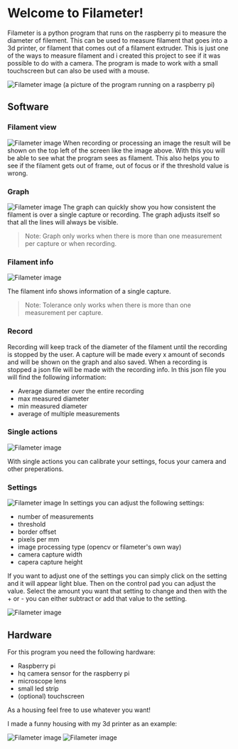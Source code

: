 # Welcome to Filameter!
Filameter is a python program that runs on the raspberry pi to measure the diameter of filement. This can be used to measure filament that goes into a 3d printer, or filament that comes out of a filament extruder. This is just one of the ways to measure filament and i created this project to see if it was possible to do with a camera. The program is made to work with a small touchscreen but can also be used with a mouse.

<img alt="Filameter image" src="https://drive.google.com/uc?export=download&id=1zxoBXRyONYvGEvSm6Lw1VYAaBtUfH7Pm">
(a picture of the program running on a raspberry pi)

## Software
### Filament view
<img alt="Filameter image" src="https://drive.google.com/uc?export=download&id=1iwvX0y1FmgP-avLOkKxec1EYdPiBv3vN">
When recording or processing an image the result will be shown on the top left of the screen like the image above. With this you will be able to see what the program sees as filament. This also helps you to see if the filament gets out of frame, out of focus or if the threshold value is wrong.

### Graph
<img alt="Filameter image" src="https://drive.google.com/uc?export=download&id=18DdQdnAPKlVC_yRboTSC0K5O4MW3v_5Q">
The graph can quickly show you how consistent the filament is over a single capture or recording. The graph adjusts itself so that all the lines will always be visible.

>Note: Graph only works when there is more than one measurement per capture or when recording.

### Filament info
<img alt="Filameter image" src="https://drive.google.com/uc?export=download&id=1NZ4uAromzrBUk7p8D-QvTNNPXZs_Onge">

The filament info shows information of a single capture. 

>Note: Tolerance only works when there is more than one measurement per capture.

### Record
Recording will keep track of the diameter of the filament until the recording is stopped by the user. A capture will be made every x amount of seconds and will be shown on the graph and also saved. When a recording is stopped a json file will be made with the recording info. In this json file you will find the following information: 
- Average diameter over the entire recording
- max measured diameter
- min measured diameter
- average of multiple measurements

### Single actions
<img alt="Filameter image" src="https://drive.google.com/uc?export=download&id=1ebCNQf6Jhz2EzOqdEPm5BpMIU84l2m08">

With single actions you can calibrate your settings, focus your camera and other preperations.

### Settings 
<img alt="Filameter image" src="https://drive.google.com/uc?export=download&id=1CodFPf4kUzvE9dzSNpODCn32ookZqqvT">
In settings you can adjust the following settings:

- number of measurements
- threshold
- border offset
- pixels per mm
- image processing type (opencv or filameter's own way)
- camera capture width
- capera capture height

If you want to adjust one of the settings you can simply click on the setting and it will appear light blue. Then on the control pad you can adjust the value. Select the amount you want that setting to change and then with the + or - you can either subtract or add that value to the setting.

<img alt="Filameter image" src="https://drive.google.com/uc?export=download&id=1aDW4zCg5n1p714PXtwvR5lt36ky0skOI">

## Hardware
For this program you need the following hardware:

- Raspberry pi
- hq camera sensor for the raspberry pi
- microscope lens
- small led strip
- (optional) touchscreen

As a housing feel free to use whatever you want!

I made a funny housing with my 3d printer as an example:

<img alt="Filameter image" src="https://drive.google.com/uc?export=download&id=1u0V9BamwiZUjQ35yPsmngdh9vHvC0Zog">

<img alt="Filameter image" src="https://drive.google.com/uc?export=download&id=11OZkCyprDH-BDeD0lqOu0FyZLDbyiZSQ">
